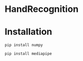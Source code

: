 # HandRecognition

<h1>Installation</h1>

 ```
 pip install numpy 
 ```

```
pip install mediapipe
```